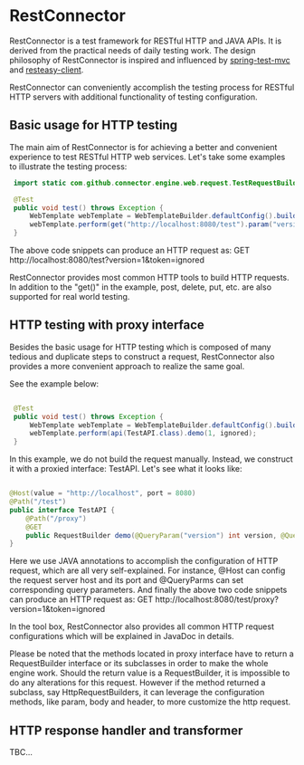 # RestConnector
RestConnector is a test framework for RESTful HTTP and JAVA APIs. It is derived from the practical needs of daily testing work. The design philosophy of RestConnector is inspired and influenced by [spring-test-mvc](https://github.com/spring-projects/spring-test-mvc) and [resteasy-client](https://github.com/resteasy/Resteasy).

RestConnector can conveniently accomplish the testing process for RESTful HTTP servers with additional functionality of testing configuration.

## Basic usage for HTTP testing
The main aim of RestConnector is for achieving a better and convenient experience to test RESTful HTTP web services. Let's take some examples to illustrate the testing process:

```java
 import static com.github.connector.engine.web.request.TestRequestBuilders.*;

 @Test
 public void test() throws Exception {
     WebTemplate webTemplate = WebTemplateBuilder.defaultConfig().build();
     webTemplate.perform(get("http://localhost:8080/test").param("version", 1).param("token","ignored"));
 }
```

The above code snippets can produce an HTTP request as: GET http://localhost:8080/test?version=1&token=ignored

RestConnector provides most common HTTP tools to build HTTP requests. In addition to the "get()" in the example, post, delete, put, etc. are also supported for real world testing.

## HTTP testing with proxy interface
Besides the basic usage for HTTP testing which is composed of many tedious and duplicate steps to construct a request, RestConnector also provides a more convenient approach to realize the same goal.

See the example below:
```java

 @Test
 public void test() throws Exception {
     WebTemplate webTemplate = WebTemplateBuilder.defaultConfig().build();
     webTemplate.perform(api(TestAPI.class).demo(1, ignored);
 }
```

In this example, we do not build the request manually. Instead, we construct it with a proxied interface: TestAPI. Let's see what it looks like:
```java

@Host(value = "http://localhost", port = 8080)
@Path("/test")
public interface TestAPI {
    @Path("/proxy")
    @GET
    public RequestBuilder demo(@QueryParam("version") int version, @QueryParam("token") String token);
}
```

Here we use JAVA annotations to accomplish the configuration of HTTP request, which are all very self-explained. For instance, @Host can config the request server host and its port and @QueryParms can set corresponding query parameters. And finally the above two code snippets can produce an HTTP request as: GET http://localhost:8080/test/proxy?version=1&token=ignored

In the tool box, RestConnector also provides all common HTTP request configurations which will be explained in JavaDoc in details.

Please be noted that the methods located in proxy interface have to return a RequestBuilder interface or its subclasses in order to make the whole engine work. Should the return value is a RequestBuilder, it is impossible to do any alterations for this request. However if the method returned a subclass, say HttpRequestBuilders, it can leverage the configuration methods, like param, body and header, to more customize the http request.

## HTTP response handler and transformer

TBC...